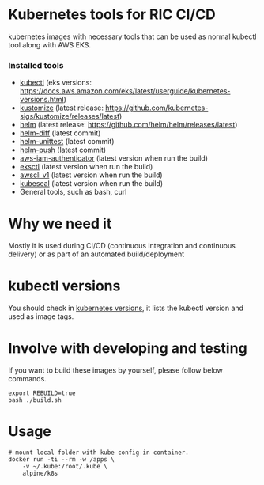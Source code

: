 # Kubernetes tools for RIC CI/CD

kubernetes images with necessary tools that can be used as normal kubectl tool along with AWS EKS.

### Installed tools

- [kubectl](https://kubernetes.io/docs/tasks/tools/install-kubectl/) (eks versions: https://docs.aws.amazon.com/eks/latest/userguide/kubernetes-versions.html)
- [kustomize](https://github.com/kubernetes-sigs/kustomize) (latest release: https://github.com/kubernetes-sigs/kustomize/releases/latest)
- [helm](https://github.com/helm/helm) (latest release: https://github.com/helm/helm/releases/latest)
- [helm-diff](https://github.com/databus23/helm-diff) (latest commit)
- [helm-unittest](https://github.com/quintush/helm-unittest) (latest commit)
- [helm-push](https://github.com/chartmuseum/helm-push) (latest commit)
- [aws-iam-authenticator](https://github.com/kubernetes-sigs/aws-iam-authenticator) (latest version when run the build)
- [eksctl](https://github.com/weaveworks/eksctl) (latest version when run the build)
- [awscli v1](https://github.com/aws/aws-cli) (latest version when run the build)
- [kubeseal](https://github.com/bitnami-labs/sealed-secrets) (latest version when run the build)
- General tools, such as bash, curl

# Why we need it

Mostly it is used during CI/CD (continuous integration and continuous delivery) or as part of an automated build/deployment

# kubectl versions

You should check in [kubernetes versions](https://docs.aws.amazon.com/eks/latest/userguide/kubernetes-versions.html), it lists the kubectl version and used as image tags.

# Involve with developing and testing

If you want to build these images by yourself, please follow below commands.

```
export REBUILD=true
bash ./build.sh
```

# Usage

    # mount local folder with kube config in container.
    docker run -ti --rm -w /apps \
        -v ~/.kube:/root/.kube \
        alpine/k8s
